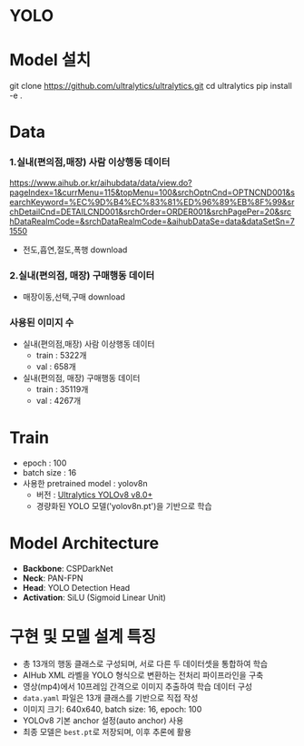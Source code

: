 # YOLO

# Model 설치
git clone https://github.com/ultralytics/ultralytics.git
cd ultralytics
pip install -e .

# Data
### 1.실내(편의점,매장) 사람 이상행동 데이터
https://www.aihub.or.kr/aihubdata/data/view.do?pageIndex=1&currMenu=115&topMenu=100&srchOptnCnd=OPTNCND001&searchKeyword=%EC%9D%B4%EC%83%81%ED%96%89%EB%8F%99&srchDetailCnd=DETAILCND001&srchOrder=ORDER001&srchPagePer=20&srchDataRealmCode=&srchDataRealmCode=&aihubDataSe=data&dataSetSn=71550

- 전도,흡연,절도,폭행 download

### 2.실내(편의점, 매장) 구매행동 데이터

- 매장이동,선택,구매 download

### 사용된 이미지 수
- 실내(편의점,매장) 사람 이상행동 데이터
    - train : 5322개
    - val : 658개
- 실내(편의점, 매장) 구매행동 데이터
    - train : 35119개
    - val : 4267개

# Train
- epoch : 100
- batch size : 16
- 사용한 pretrained model : yolov8n
    - 버전 : [Ultralytics YOLOv8 v8.0+](https://github.com/ultralytics/ultralytics)
    - 경량화된 YOLO 모델('yolov8n.pt')을 기반으로 학습

# Model Architecture
- **Backbone**: CSPDarkNet
- **Neck**: PAN-FPN
- **Head**: YOLO Detection Head
- **Activation**: SiLU (Sigmoid Linear Unit)


# 구현 및 모델 설계 특징

- 총 13개의 행동 클래스로 구성되며, 서로 다른 두 데이터셋을 통합하여 학습
- AIHub XML 라벨을 YOLO 형식으로 변환하는 전처리 파이프라인을 구축
- 영상(mp4)에서 10프레임 간격으로 이미지 추출하여 학습 데이터 구성
- `data.yaml` 파일은 13개 클래스를 기반으로 직접 작성
- 이미지 크기: 640x640, batch size: 16, epoch: 100
- YOLOv8 기본 anchor 설정(auto anchor) 사용
- 최종 모델은 `best.pt`로 저장되며, 이후 추론에 활용